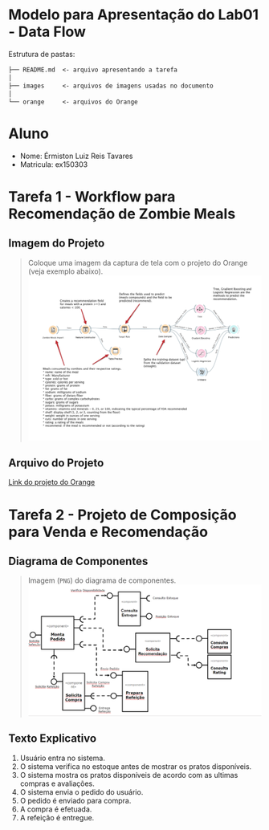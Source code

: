 # Modelo para Apresentação do Lab01 - Data Flow

Estrutura de pastas:

~~~
├── README.md  <- arquivo apresentando a tarefa
│
├── images     <- arquivos de imagens usadas no documento
│
└── orange     <- arquivos do Orange
~~~

# Aluno
* Nome: Érmiston Luiz Reis Tavares 
* Matricula: ex150303

# Tarefa 1 - Workflow para Recomendação de Zombie Meals

## Imagem do Projeto
> Coloque uma imagem da captura de tela com o projeto do Orange (veja exemplo abaixo).
![Workflow Orange](images/orange-zombie-meals-prediction.png)

## Arquivo do Projeto
[Link do projeto do Orange](orange/zombie-meals.ows)

# Tarefa 2 - Projeto de Composição para Venda e Recomendação

## Diagrama de Componentes

> Imagem (`PNG`) do diagrama de componentes.
![Diagrama Venda](images/diagrama-componentes-venda.png)

## Texto Explicativo

1. Usuário entra no sistema.
2. O sistema verifica no estoque antes de mostrar os pratos disponíveis.
3. O sistema mostra os pratos disponíveis de acordo com as ultimas compras e avaliações.
4. O sistema envia o pedido do usuário.
5. O pedido é enviado para compra.
6. A compra é efetuada.
7. A refeição é entregue.